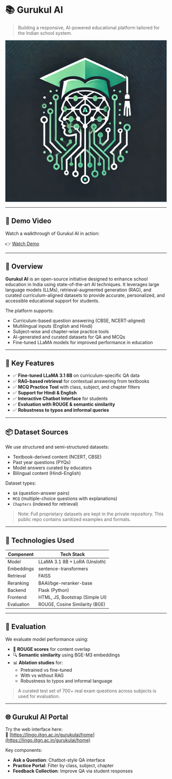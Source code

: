 # 📚 Gurukul AI

> Building a responsive, AI-powered educational platform tailored for the Indian school system.

![Gurukul AI Banner](https://github.com/isha-exe/gurukul-ai/blob/main/logo.png)

---

## 🎥 Demo Video

Watch a walkthrough of Gurukul AI in action:

👉 [Watch Demo](https://github.com/isha-exe/gurukul-ai/blob/main/gurukul.mp4)

---

## 🚀 Overview

**Gurukul AI** is an open-source initiative designed to enhance school education in India using state-of-the-art AI techniques. It leverages large language models (LLMs), retrieval-augmented generation (RAG), and curated curriculum-aligned datasets to provide accurate, personalized, and accessible educational support for students.

The platform supports:
- Curriculum-based question answering (CBSE, NCERT-aligned)
- Multilingual inputs (English and Hindi)
- Subject-wise and chapter-wise practice tools
- AI-generated and curated datasets for QA and MCQs
- Fine-tuned LLaMA models for improved performance in education

---

## 🧠 Key Features

- ✅ **Fine-tuned LLaMA 3.1 8B** on curriculum-specific QA data
- ✅ **RAG-based retrieval** for contextual answering from textbooks
- ✅ **MCQ Practice Tool** with class, subject, and chapter filters
- ✅ **Support for Hindi & English**
- ✅ **Interactive Chatbot Interface** for students
- ✅ **Evaluation with ROUGE & semantic similarity**
- ✅ **Robustness to typos and informal queries**

---

## 📦 Dataset Sources

We use structured and semi-structured datasets:
- Textbook-derived content (NCERT, CBSE)
- Past year questions (PYQs)
- Model answers curated by educators
- Bilingual content (Hindi-English)

Dataset types:
- `QA` (question-answer pairs)
- `MCQ` (multiple-choice questions with explanations)
- `Chapters` (indexed for retrieval)

> Note: Full proprietary datasets are kept in the private repository. This public repo contains sanitized examples and formats.

---

## 🔧 Technologies Used

| Component          | Tech Stack                        |
|--------------------|-----------------------------------|
| Model              | LLaMA 3.1 8B + LoRA (Unsloth)     |
| Embeddings         | sentence-transformers    |
| Retrieval          | FAISS                            |
| Reranking          | BAAI/bge-reranker-base            |
| Backend            | Flask (Python)                    |
| Frontend           | HTML, JS, Bootstrap (Simple UI)   |
| Evaluation         | ROUGE, Cosine Similarity (BGE)    |

---

## 🧪 Evaluation

We evaluate model performance using:
- 🧾 **ROUGE scores** for content overlap
- 🔍 **Semantic similarity** using BGE-M3 embeddings
- 📊 **Ablation studies** for:
  - Pretrained vs fine-tuned
  - With vs without RAG
  - Robustness to typos and informal language

> A curated test set of 700+ real exam questions across subjects is used for evaluation.

---

## 🌐 Gurukul AI Portal

Try the web interface here:  
🔗 [https://lingo.iitgn.ac.in/gurukulai/home](https://lingo.iitgn.ac.in/gurukulai/home)

Key components:
- **Ask a Question**: Chatbot-style QA interface
- **Practice Portal**: Filter by class, subject, chapter
- **Feedback Collection**: Improve QA via student responses


